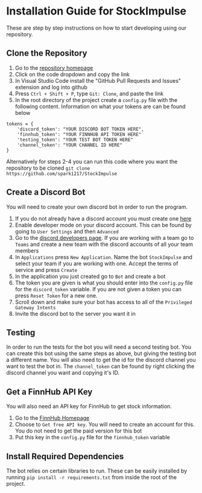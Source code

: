 # Installation Guide for StockImpulse
These are step by step instructions on how to start developing using our repository.
## Clone the Repository
1) Go to the [repository homepage](https://github.com/spark1217/StockImpulse)
2) Click on the code dropdown and copy the link
3) In Visual Studio Code install the "GitHub Pull Requests and Issues" extension and log into github
4) Press ```Ctrl + Shift + P```, type ```Git: Clone```, and paste the link
5) In the root directory of the project create a ```config.py``` file with the following content. Information on what your tokens are can be found below
```
tokens = {
    'discord_token': "YOUR DISCORD BOT TOKEN HERE",
    'finnhub_token': "YOUR FINNHUB API TOKEN HERE"
    'testing_token': "YOUR TEST BOT TOKEN HERE"
    'channel_token': "YOUR CHANNEL ID HERE"
}
```

Alternatively for steps 2-4 you can run this code where you want the repository to be cloned ```git clone https://github.com/spark1217/StockImpulse```
  
## Create a Discord Bot
You will need to create your own discord bot in order to run the program.
1) If you do not already have a discord account you must create one [here](https://discord.com/register)
2) Enable developer mode on your discord account. This can be found by going to ```User Settings``` and then ```Advanced```
3) Go to the [discord developers page](https://discord.com/developers/applications). If you are working with a team go to ```Teams``` and create a new team with the discord accounts of all your team members
4) In ```Applications``` press ```New Application```. Name the bot ```StockImpulse``` and select your team if you are working with one. Accept the terms of service and press ```Create```
5) In the application you just created go to ```Bot``` and create a bot
6) The token you are given is what you should enter into the ```config.py``` file for the ```discord_token``` variable. If you are not given a token you can press ```Reset Token``` for a new one.
7) Scroll down and make sure your bot has access to all of the ```Privileged Gateway Intents```
8) Invite the discord bot to the server you want it in

## Testing
In order to run the tests for the bot you will need a second testing bot. You can create this bot using the same steps as above, but giving the testing bot a different name. You will also need to get the id for the discord channel you want to test the bot in. The ```channel_token``` can be found by right clicking the discord channel you want and copying it's ID.

## Get a FinnHub API Key
You will also need an API key for FinnHub to get stock information.
1) Go to the [FinnHub Homepage](https://finnhub.io/)
2) Choose to ```Get free API key```. You will need to create an account for this. You do not need to get the paid version for this bot
3) Put this key in the ```config.py``` file for the ```finnhub_token``` variable

## Install Required Dependencies
The bot relies on certain libraries to run. These can be easily installed by running ```pip install -r requirements.txt``` from inside the root of the project.
